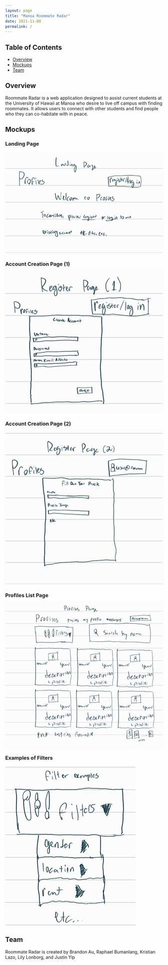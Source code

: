 ```yaml
---
layout: page
title: "Manoa Roommate Radar"
date: 2021-11-08
permalink: /
---
```

## Table of Contents
* [Overview](#overview)
* [Mockups](#mockups)
* [Team](#team)

## Overview
Roommate Radar is a web application designed to assist current students at the University of Hawaii at Manoa who desire to live off campus with finding roommates. It allows users to connect with other students and find people who they can co-habitate with in peace.

## Mockups
### Landing Page
![](/images/landing.png)
### Account Creation Page (1)
![](/images/create_account_1.png)
### Account Creation Page (2)
![](/images/create_account_2.png)
### Profiles List Page
![](/images/profiles_mockup.png)
### Examples of Filters
![](/images/filters_ex.png)

## Team
Roommate Radar is created by Brandon Au, Raphael Bumanlang, Kristian Lazo, Lily Lonborg, and Justin Yip
